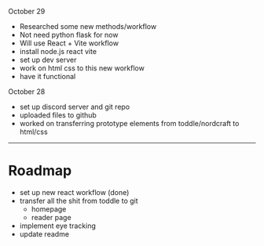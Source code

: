 
October 29

- Researched some new methods/workflow
- Not need python flask for now
- Will use React + Vite workflow
- install node.js react vite
- set up dev server
- work on html css to this new workflow
- have it functional


October 28

- set up discord server and git repo
- uploaded files to github
- worked on transferring prototype elements from toddle/nordcraft to html/css


---

# Roadmap

- set up new react workflow (done)
- transfer all the shit from toddle to git
    - homepage
    - reader page
- implement eye tracking
- update readme